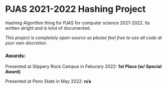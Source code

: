 # PJAS 2021-2022 Hashing Project
Hashing Algorithm thing for PJAS for computer science 2021-2022. Its written alright and is kind of documented.

*This project is completely open-source so please feel free to use all code at your own discretion.*

### Awards:
Presented at Slippery Rock Campus in Feburary 2022: <b>1st Place (w/ Special Award)</b>

Presented at Penn State in May 2022: <b>n/a</b>
